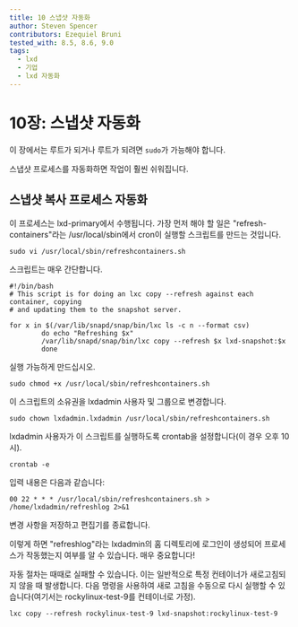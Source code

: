 ```yaml
---
title: 10 스냅샷 자동화
author: Steven Spencer
contributors: Ezequiel Bruni
tested_with: 8.5, 8.6, 9.0
tags:
  - lxd
  - 기업
  - lxd 자동화
---
```


# 10장: 스냅샷 자동화

이 장에서는 루트가 되거나 루트가 되려면 `sudo`가 가능해야 합니다.

스냅샷 프로세스를 자동화하면 작업이 훨씬 쉬워집니다.

## 스냅샷 복사 프로세스 자동화


이 프로세스는 lxd-primary에서 수행됩니다. 가장 먼저 해야 할 일은 "refresh-containers"라는 /usr/local/sbin에서 cron이 실행할 스크립트를 만드는 것입니다.

```
sudo vi /usr/local/sbin/refreshcontainers.sh
```

스크립트는 매우 간단합니다.

```
#!/bin/bash
# This script is for doing an lxc copy --refresh against each container, copying
# and updating them to the snapshot server.

for x in $(/var/lib/snapd/snap/bin/lxc ls -c n --format csv)
        do echo "Refreshing $x"
        /var/lib/snapd/snap/bin/lxc copy --refresh $x lxd-snapshot:$x
        done

```

 실행 가능하게 만드십시오.

```
sudo chmod +x /usr/local/sbin/refreshcontainers.sh
```

이 스크립트의 소유권을 lxdadmin 사용자 및 그룹으로 변경합니다.

```
sudo chown lxdadmin.lxdadmin /usr/local/sbin/refreshcontainers.sh
```

lxdadmin 사용자가 이 스크립트를 실행하도록 crontab을 설정합니다(이 경우 오후 10시).

```
crontab -e
```

입력 내용은 다음과 같습니다:

```
00 22 * * * /usr/local/sbin/refreshcontainers.sh > /home/lxdadmin/refreshlog 2>&1
```

변경 사항을 저장하고 편집기를 종료합니다.

이렇게 하면 "refreshlog"라는 lxdadmin의 홈 디렉토리에 로그인이 생성되어 프로세스가 작동했는지 여부를 알 수 있습니다. 매우 중요합니다!

자동 절차는 때때로 실패할 수 있습니다. 이는 일반적으로 특정 컨테이너가 새로고침되지 않을 때 발생합니다. 다음 명령을 사용하여 새로 고침을 수동으로 다시 실행할 수 있습니다(여기서는 rockylinux-test-9를 컨테이너로 가정).

```
lxc copy --refresh rockylinux-test-9 lxd-snapshot:rockylinux-test-9
```
